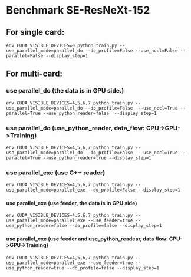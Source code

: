 # Benchmark SE-ResNeXt-152

## For single card:
```
env CUDA_VISIBLE_DEVICES=0 python train.py --use_parallel_mode=parallel_do --do_profile=False --use_nccl=False --parallel=False --display_step=1
```

## For multi-card:
### use parallel_do (the data is in GPU side.)
```
env CUDA_VISIBLE_DEVICES=4,5,6,7 python train.py --use_parallel_mode=parallel_do --do_profile=False  --use_nccl=True --parallel=True --use_python_reader=false  --display_step=1
```
### use parallel_do (use_python_reader, data_flow: CPU->GPU->Training)
```
env CUDA_VISIBLE_DEVICES=4,5,6,7 python train.py --use_parallel_mode=parallel_do --do_profile=False  --use_nccl=True --parallel=True --use_python_reader=true --display_step=1
```

###  use parallel_exe (use C++ reader)
```
env CUDA_VISIBLE_DEVICES=4,5,6,7 python train.py --use_parallel_mode=parallel_exe --do_profile=False --display_step=1
```
#### use parallel_exe (use feeder, the data is in GPU side) 
```
env CUDA_VISIBLE_DEVICES=4,5,6,7 python train.py --use_parallel_mode=parallel_exe --use_feeder=true --use_python_reader=false --do_profile=false --display_step=1
```
#### use parallel_exe (use feeder and use_python_readear, data flow: CPU->GPU->Training)  
```
env CUDA_VISIBLE_DEVICES=4,5,6,7 python train.py --use_parallel_mode=parallel_exe --use_feeder=true --use_python_reader=true --do_profile=false --display_step=1
```

